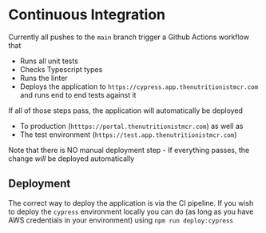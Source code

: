 # Continuous Integration

Currently all pushes to the `main` branch trigger a Github Actions workflow that

- Runs all unit tests
- Checks Typescript types
- Runs the linter
- Deploys the application to `https://cypress.app.thenutritionistmcr.com` and runs end to end tests against it

If all of those steps pass, the application will automatically be deployed

- To production (`htttps://portal.thenutritionistmcr.com`) as well as
- The test environment (`https://test.app.thenutritionistmcr.com`)

Note that there is NO manual deployment step - If everything passes, the change _will_ be deployed automatically

## Deployment

The correct way to deploy the application is via the CI pipeline. If you wish to deploy the `cypress` environment locally you can do (as long as you have AWS credentials in your environment) using `npm run deploy:cypress`

